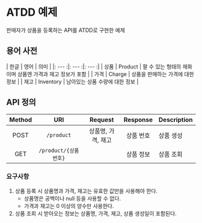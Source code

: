 # ATDD 예제

판매자가 상품을 등록하는 API를 ATDD로 구현한 예제

## 용어 사전

| 한글 | 영어 | 의미 |
|: --- :|: --- :|: --- :|
| 상품 | Product | 팔 수 있는 형태의 재화이며 상품엔 가격과 재고 정보가 포함 |
| 가격 | Charge | 상품을 판매하는 가격에 대한 정보 |
| 재고 | Inventory | 남아있는 상품 수량에 대한 정보 |

## API 정의

| Method | URI | Request | Response | Description |
|:---:|:---:|:---:|:---:|---|
| POST | `/product` | 상품명, 가격, 재고 | 상품 번호 | 상품 생성 | 
| GET | `/product/{상품번호}`  |         | 상품 정보 | 상품 조회 |

### 요구사항

1. 상품 등록 시 상품명과 가격, 재고는 유효한 값만을 사용해야 한다.
    - 상품명은 공백이나 null 등을 사용할 수 없다.
    - 가격과 재고는 0 이상의 양수만 사용한다. 
2. 상품 조회 시 받아오는 정보는 상품명, 가격, 재고, 상품 생성일이 포함된다.
